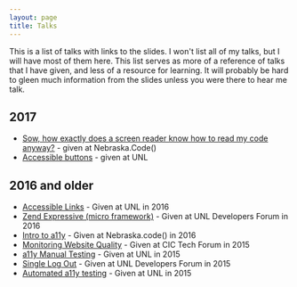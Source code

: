```yaml
---
layout: page
title: Talks
---
```


This is a list of talks with links to the slides. I won't list all of my talks, but I will have most of them here. This list serves as more of a reference of talks that I have given, and less of a resource for learning. It will probably be hard to gleen much information from the slides unless you were there to hear me talk. 

## 2017

* [Sow, how exactly does a screen reader know how to read my code anyway?](http://bit.ly/how-sr-reads-ur-code) - given at Nebraska.Code()
* [Accessible buttons](http://bit.ly/2rD9OCv) - given at UNL


## 2016 and older

* [Accessible Links](https://docs.google.com/presentation/d/1cSua0AKjC_u3GQ345_4kAeTPJTsnpNN8pH9FIlhK2mg/edit?usp=sharing) - Given at UNL in 2016
* [Zend Expressive (micro framework)](https://docs.google.com/presentation/d/1x2iIZ0LKeX-RzZuJKZJGzvsrwY2ehe9nqyYKQ7mSXx0/edit?usp=sharing) - Given at UNL Developers Forum in 2016
* [Intro to a11y](https://mfairchild365.com/decks/intro-to-a11y/) - Given at Nebraska.code() in 2016
* [Monitoring Website Quality](https://docs.google.com/presentation/d/1CQLfLmWweXN9Uw2ouPrmK2sQkf0k_RZWEGrTcTqiujo/edit?usp=sharing) - Given at CIC Tech Forum in 2015
* [a11y Manual Testing](https://docs.google.com/presentation/d/1V-6TQ6YReLWXLqcXwrY1SeCNX9HAwQ0etK4R8UcvO5s/edit?usp=sharing) - Given at UNL in 2015
* [Single Log Out](https://docs.google.com/presentation/d/1bm0WlY0jn9lms5mqEknD2A3bQVzj6LIoGFx5Up-sARM/edit?usp=sharing) - Given at UNL Developers Forum in 2015
* [Automated a11y testing](https://docs.google.com/presentation/d/1NM9VjUvgGqUBKCvc2ciAOZymzPhuRncWwHKqHbvJxIE/edit?usp=sharing) - Given at UNL in 2015

